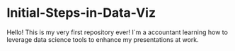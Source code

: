 # Initial-Steps-in-Data-Viz

Hello! This is my very first repository ever! I´m a accountant learning how to leverage data science tools to enhance my presentations at work. 
